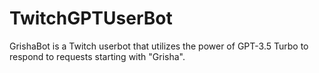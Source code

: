 # TwitchGPTUserBot
GrishaBot is a Twitch userbot that utilizes the power of GPT-3.5 Turbo to respond to requests starting with "Grisha".
